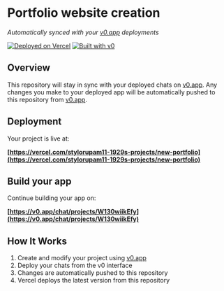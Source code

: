 # Portfolio website creation

*Automatically synced with your [v0.app](https://v0.app) deployments*

[![Deployed on Vercel](https://vercel.com/button)](https://new-portfolio-eight-ruby.vercel.app/)
[![Built with v0](https://img.shields.io/badge/Built%20with-v0.app-black?style=for-the-badge)](https://v0.app/chat/projects/W130wiikEfy)

## Overview

This repository will stay in sync with your deployed chats on [v0.app](https://v0.app).
Any changes you make to your deployed app will be automatically pushed to this repository from [v0.app](https://v0.app).

## Deployment

Your project is live at:

**[https://vercel.com/stylorupam11-1929s-projects/new-portfolio](https://vercel.com/stylorupam11-1929s-projects/new-portfolio)**

## Build your app

Continue building your app on:

**[https://v0.app/chat/projects/W130wiikEfy](https://v0.app/chat/projects/W130wiikEfy)**

## How It Works

1. Create and modify your project using [v0.app](https://v0.app)
2. Deploy your chats from the v0 interface
3. Changes are automatically pushed to this repository
4. Vercel deploys the latest version from this repository
